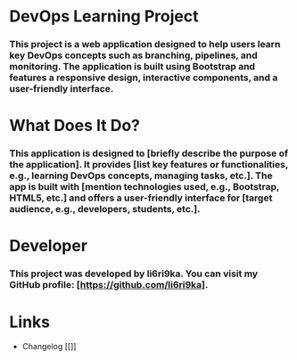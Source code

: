# DevOps Learning Project
### This project is a web application designed to help users learn key DevOps concepts such as branching, pipelines, and monitoring. The application is built using Bootstrap and features a responsive design, interactive components, and a user-friendly interface.

# What Does It Do?
### This application is designed to [briefly describe the purpose of the application]. It provides [list key features or functionalities, e.g., learning DevOps concepts, managing tasks, etc.]. The app is built with [mention technologies used, e.g., Bootstrap, HTML5, etc.] and offers a user-friendly interface for [target audience, e.g., developers, students, etc.].

# Developer
### This project was developed by li6ri9ka. You can visit my GitHub profile: [https://github.com/li6ri9ka].

# Links
   - Changelog [[]]

